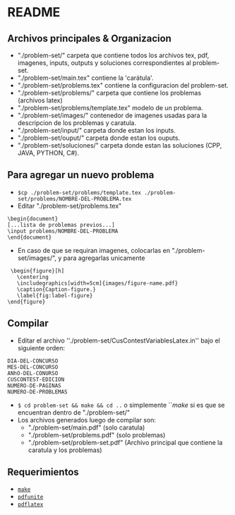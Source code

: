 README
======

Archivos principales & Organizacion
-----------------------------------
* "./problem-set/" carpeta que contiene todos los archivos tex, pdf, imagenes, inputs, outputs y soluciones correspondientes al problem-set.
* "./problem-set/main.tex" contiene la 'carátula'.
* "./problem-set/problems.tex" contiene la configuracion del problem-set.
* "./problem-set/problems/" carpeta que contiene los problemas (archivos latex)
* "./problem-set/problems/template.tex" modelo de un problema.
* "./problem-set/images/" contenedor de imagenes usadas para la descripcion de los problemas y caratula.
* "./problem-set/input/" carpeta donde estan los inputs.
* "./problem-set/ouput/" carpeta donde estan los ouputs.
* "./problem-set/soluciones/" carpeta donde estan las soluciones (CPP, JAVA, PYTHON, C#).

Para agregar un nuevo problema
------------------------------
* ``$cp ./problem-set/problems/template.tex ./problem-set/problems/NOMBRE-DEL-PROBLEMA.tex``
* Editar "./problem-set/problems.tex"
```
\begin{document}
[...lista de problemas previos...]
\input problems/NOMBRE-DEL-PROBLEMA
\end{document}
```
* En caso de que se requiran imagenes, colocarlas en "./problem-set/images/", y para agregarlas unicamente
```
 \begin{figure}[h]
   \centering
   \includegraphics[width=5cm]{images/figure-name.pdf}
   \caption{Caption-figure.}
   \label{fig:label-figure}
\end{figure}
```

Compilar
--------
* Editar el archivo ''./problem-set/CusContestVariablesLatex.in'' bajo el siguiente orden:
```
DIA-DEL-CONCURSO
MES-DEL-CONCURSO
ANhO-DEL-CONURSO
CUSCONTEST-EDICION
NUMERO-DE-PAGINAS
NUMERO-DE-PROBLEMAS
```
* ``$ cd problem-set && make && cd ..`` o simplemente  ``$make$ si es que se encuentran dentro de "./problem-set/"
* Los archivos generados luego de compilar son:
    * "./problem-set/main.pdf" (solo caratula)
    * "./problem-set/problems.pdf" (solo problemas)
    * "./problem-set/problem-set.pdf" (Archivo principal que contiene la caratula y los problemas)
    
Requerimientos
--------------
* [`make`](http://linux.die.net/man/1/make)
* [`pdfunite`](http://manpages.ubuntu.com/manpages/precise/man1/pdfunite.1.html)
* [`pdflatex`](https://help.ubuntu.com/community/LaTeX)
